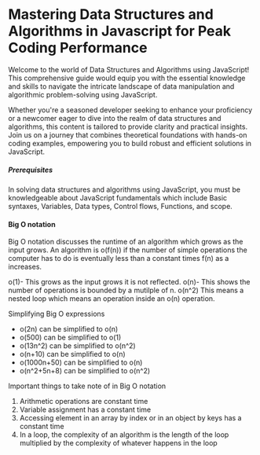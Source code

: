 # Mastering Data Structures and Algorithms in Javascript for Peak Coding Performance
Welcome to the world of Data Structures and Algorithms using JavaScript! This comprehensive guide would equip you with the essential knowledge and skills to navigate the intricate landscape of data manipulation and algorithmic problem-solving using JavaScript.

Whether you're a seasoned developer seeking to enhance your proficiency or a newcomer eager to dive into the realm of data structures and algorithms, this content is tailored to provide clarity and practical insights. Join us on a journey that combines theoretical foundations with hands-on coding examples, empowering  you to build robust and efficient solutions in JavaScript.


##### Prerequisites
In solving data structures and algorithms using JavaScript, you must be knowledgeable about JavaScript fundamentals which include Basic syntaxes, Variables, Data types, Control flows, Functions, and scope.

#### Big O notation
Big O notation discusses the runtime of an algorithm which grows as the input grows.
An algorithm is o(f(n)) if the number of simple operations the computer has to do is eventually less than a constant times f(n) as a increases.

o(1)- This grows as the input  grows it is not reflected.
o(n)- This shows the number of operations is bounded by a mutilple of n.
o(n^2) This means a nested loop which means an operation inside an o(n) operation.

Simplifying Big O expressions
<ul>
<li> o(2n) can be simplified to o(n)</li>
<li> o(500) can be simplified to o(1)</li>
<li> o(13n^2) can be simplified to o(n^2)</li>
<li> o(n+10) can be simplified to o(n)</li>
<li> o(1000n+50) can be simplified to o(n)</li>
<li> o(n^2+5n+8) can be simplified to o(n^2)</li>
</ul>

Important things to take note of in Big O notation

<ol>
<li>Arithmetic operations are constant time </li>
<li>Variable assignment has a constant time </li>
<li>Accessing element in an array by index or in an object by keys has a constant time </li>
<li>In a loop, the complexity of an algorithm is the length of the loop multiplied by the complexity of whatever happens in the loop </li>
</ol>


